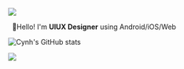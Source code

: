 
<p>
 <a href="https://mixset.tistory.com/" target="_blank"><img src="https://img.shields.io/badge/Blog-000000?style=flat-square&logo=Blogger&logoColor=white"/></a>
</p>
<p>
 &nbsp; 🤠Hello! I'm <b>UIUX Designer</b> using Android/iOS/Web<br/>
</p>


![Cynh's GitHub stats](https://github-readme-stats.vercel.app/api?username=cynhwithcode&theme=graywhite&show_icons=true)


<a href="https://hits.seeyoufarm.com"><img src="https://hits.seeyoufarm.com/api/count/incr/badge.svg?url=https%3A%2F%2Fgithub.com%2Fgjbae1212%2Fhit-counter&count_bg=%23000000&title_bg=%23555555&icon=myspace.svg&icon_color=%23E7E7E7&title=hits&edge_flat=true"/></a>
